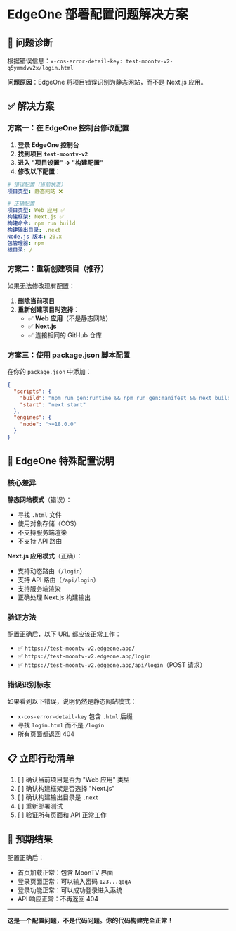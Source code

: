 # EdgeOne 部署配置问题解决方案

## 🚨 **问题诊断**

根据错误信息：`x-cos-error-detail-key: test-moontv-v2-q5ymmdvv2x/login.html`

**问题原因**：EdgeOne 将项目错误识别为静态网站，而不是 Next.js 应用。

## ✅ **解决方案**

### **方案一：在 EdgeOne 控制台修改配置**

1. **登录 EdgeOne 控制台**
2. **找到项目 `test-moontv-v2`**
3. **进入 "项目设置" → "构建配置"**
4. **修改以下配置**：

```yaml
# 错误配置（当前状态）
项目类型: 静态网站 ❌

# 正确配置
项目类型: Web 应用 ✅
构建框架: Next.js ✅
构建命令: npm run build
构建输出目录: .next
Node.js 版本: 20.x
包管理器: npm
根目录: /
```

### **方案二：重新创建项目（推荐）**

如果无法修改现有配置：

1. **删除当前项目**
2. **重新创建项目时选择**：
   - ✅ **Web 应用**（不是静态网站）
   - ✅ **Next.js**
   - ✅ 连接相同的 GitHub 仓库

### **方案三：使用 package.json 脚本配置**

在你的 `package.json` 中添加：

```json
{
  "scripts": {
    "build": "npm run gen:runtime && npm run gen:manifest && next build",
    "start": "next start"
  },
  "engines": {
    "node": ">=18.0.0"
  }
}
```

## 🔧 **EdgeOne 特殊配置说明**

### **核心差异**

**静态网站模式**（错误）：
- 寻找 `.html` 文件
- 使用对象存储（COS）
- 不支持服务端渲染
- 不支持 API 路由

**Next.js 应用模式**（正确）：
- 支持动态路由（`/login`）
- 支持 API 路由（`/api/login`）
- 支持服务端渲染
- 正确处理 Next.js 构建输出

### **验证方法**

配置正确后，以下 URL 都应该正常工作：

- ✅ `https://test-moontv-v2.edgeone.app/`
- ✅ `https://test-moontv-v2.edgeone.app/login`
- ✅ `https://test-moontv-v2.edgeone.app/api/login`（POST 请求）

### **错误识别标志**

如果看到以下错误，说明仍然是静态网站模式：
- `x-cos-error-detail-key` 包含 `.html` 后缀
- 寻找 `login.html` 而不是 `/login`
- 所有页面都返回 404

## 📋 **立即行动清单**

1. [ ] 确认当前项目是否为 "Web 应用" 类型
2. [ ] 确认构建框架是否选择 "Next.js"
3. [ ] 确认构建输出目录是 `.next`
4. [ ] 重新部署测试
5. [ ] 验证所有页面和 API 正常工作

## 🎯 **预期结果**

配置正确后：
- 首页加载正常：包含 MoonTV 界面
- 登录页面正常：可以输入密码 `123...qqqA`
- 登录功能正常：可以成功登录进入系统
- API 响应正常：不再返回 404

---

**这是一个配置问题，不是代码问题。你的代码构建完全正常！**
